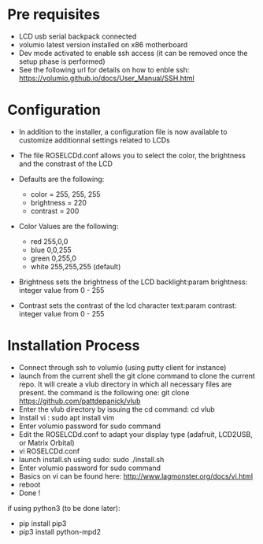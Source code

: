 # Pre requisites

- LCD usb serial backpack connected 
- volumio latest version installed on x86 motherboard
- Dev mode activated to enable ssh access (it can be removed once the setup phase is performed)
- See the following url for details on how to enble ssh:  https://volumio.github.io/docs/User_Manual/SSH.html

# Configuration

- In addition to the installer, a configuration file is now available to customize additionnal settings related to LCDs
- The file ROSELCDd.conf allows you to select the color, the brightness and the constrast of the LCD
- Defaults are the following:
	- color = 255, 255, 255 
	- brightness =  220
	- contrast =  200

- Color Values are the following:
	- red 255,0,0
	- blue 0,0,255
	- green 0,255,0
	- white 255,255,255 (default)

- Brightness sets the brightness of the LCD backlight:param brightness: integer value from 0 - 255
- Contrast sets the contrast of the lcd character text:param contrast: integer value from 0 - 255

# Installation Process

- Connect through ssh to volumio (using putty client for instance)
- launch from the current shell the git clone command to clone the current repo. It will create a vlub directory in which all necessary files are present.
  the command is the following one: git clone https://github.com/pattdepanick/vlub
- Enter the vlub directory by issuing the cd command: cd vlub
- Install vi : sudo apt install vim
- Enter volumio password for sudo command
- Edit the ROSELCDd.conf to adapt your display type (adafruit, LCD2USB, or Matrix Orbital)
- vi ROSELCDd.conf
- launch install.sh using sudo: sudo ./install.sh
- Enter volumio password for sudo command
- Basics on vi can be found here: http://www.lagmonster.org/docs/vi.html 
- reboot
- Done !

if using python3 (to be done later):
- pip install pip3
- pip3 install python-mpd2
